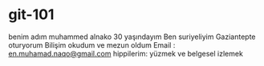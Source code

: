 # git-101
benim adım muhammed alnako
30 yaşındayım
Ben suriyeliyim
Gaziantepte oturyorum
Bilişim okudum ve mezun oldum
Email : en.muhamad.naqo@gmail.com
hippilerim: yüzmek ve belgesel izlemek
